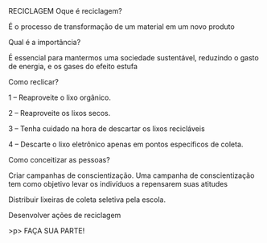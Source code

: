 <!DOCTYPE² HTML>
<html>
<meta charset="utf- 8">
<tittle> RECICLAGEM </tittle>
<body>
<linkreal="stileshee"hret="simbolodareciclagem.jpg
<p> Oque é reciclagem? </p>
<p> É o processo de transformação de um material em um novo produto</P>
<p>Qual é a importância?</p>
<p> É essencial para mantermos uma sociedade sustentável, reduzindo o gasto de energia, e os gases do efeito estufa</p>
<body>
<linkreal="stylessheet"hret"=planeta.jpg'>
<p> Como reclicar? </p>
<p> 1 – Reaproveite o lixo orgânico. </p>
<p> 2 – Reaproveite os lixos secos.  </p>
<p> 3 – Tenha cuidado na hora de descartar os lixos recicláveis </p>
<p> 4 – Descarte o lixo eletrônico apenas em pontos específicos de coleta.</p>
<body>
<p> Como conceitizar as pessoas? </p>
<p>Criar campanhas de conscientização. Uma campanha de conscientização tem como objetivo levar os indivíduos a repensarem suas atitudes</p>
<p>Distribuir lixeiras de coleta seletiva pela escola. </p>
<p>Desenvolver ações de reciclagem</p>
<body>
<linkrel="stylessheet"href"=https://www.google.com/url?sa=i&url=https%3A%2F%2Fbr.freepik.com%2Ffotos-vetores-gratis%2Fplaneta&psig=AOvVaw0ywhMDlk0iMeueRU4guseP&ust=1668859531666000&source=images&cd=vfe&ved=0CBAQjRxqFwoTCNiu4a7Yt_sCFQAAAAAdAAAAABAD.jb>
>p> FAÇA SUA PARTE!</p>
